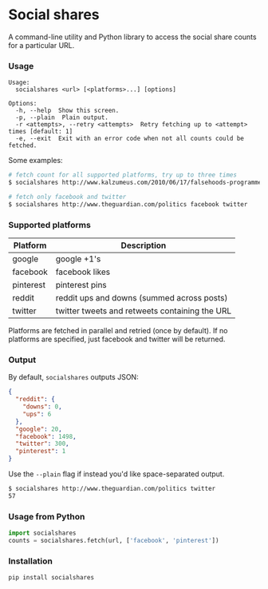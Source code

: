 # Social shares

A command-line utility and Python library to access the social share counts for a particular URL.

### Usage

```
Usage:
  socialshares <url> [<platforms>...] [options]

Options:
  -h, --help  Show this screen.
  -p, --plain  Plain output.
  -r <attempts>, --retry <attempts>  Retry fetching up to <attempt> times [default: 1]
  -e, --exit  Exit with an error code when not all counts could be fetched.
```

Some examples:

```sh
# fetch count for all supported platforms, try up to three times
$ socialshares http://www.kalzumeus.com/2010/06/17/falsehoods-programmers-believe-about-names/

# fetch only facebook and twitter
$ socialshares http://www.theguardian.com/politics facebook twitter     --retry 2
```

### Supported platforms

Platform   | Description
---------- | -----------
google     | google +1's
facebook   | facebook likes
pinterest  | pinterest pins
reddit     | reddit ups and downs (summed across posts)
twitter    | twitter tweets and retweets containing the URL

Platforms are fetched in parallel and retried (once by default).
If no platforms are specified, just facebook and twitter will be returned.

### Output

By default, `socialshares` outputs JSON:

```json
{
  "reddit": {
    "downs": 0, 
    "ups": 6
  }, 
  "google": 20, 
  "facebook": 1498, 
  "twitter": 300, 
  "pinterest": 1
}
```

Use the `--plain` flag if instead you'd like space-separated output.

```sh
$ socialshares http://www.theguardian.com/politics twitter
57
```

### Usage from Python

```python
import socialshares
counts = socialshares.fetch(url, ['facebook', 'pinterest'])
```

### Installation

```sh
pip install socialshares
```

